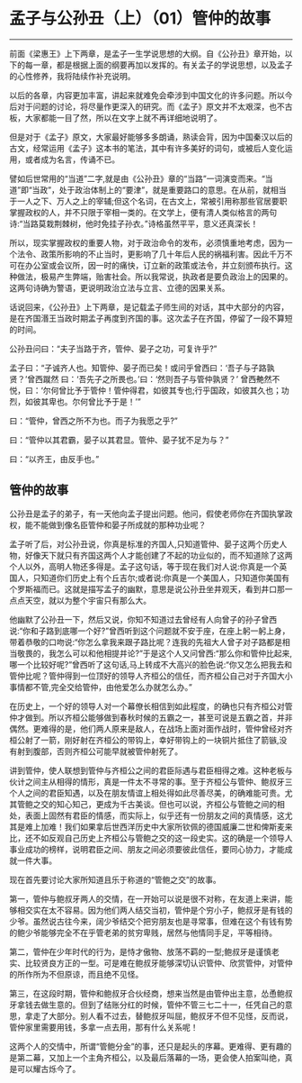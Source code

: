 # 孟子与公孙丑（上）（01）管仲的故事

------

前面《梁惠王》上下两章，是孟子一生学说思想的大纲。自《公孙丑》章开始，以下的每一章，都是根据上面的纲要再加以发挥的。有关孟子的学说思想，以及孟子的心性修养，我将陆续作补充说明。

以后的各章，内容更加丰富，讲起来就难免会牵涉到中国文化的许多问题。所以今后对于问题的讨论，将尽量作更深入的研究。而《孟子》原文并不太艰深，也不古板，大家都能一目了然，所以在文字上就不再详细地说明了。

但是对于《孟子》原文，大家最好能够多多朗诵，熟读会背，因为中国秦汉以后的古文，经常运用《孟子》这本书的笔法，其中有许多美好的词句，或被后人变化运用，或者成为名言，传诵不已。

譬如后世常用的“当道”二字,就是由《公孙丑》章的“当路”一词演变而来。“当道”即“当政”，处于政治体制上的“要津”，就是重要路口的意思。在从前，就相当于一人之下、万人之上的宰辅;但这个名词，在古文上，常被引用称那些官居要职掌握政权的人，并不只限于宰相一类的。在文学上，便有清人类似格言的两句诗:“当路莫栽荆棘树，他时免挂子孙衣。”诗格虽然平平，意义还真深长！

所以，现实掌握政权的重要人物，对于政治命令的发布，必须慎重地考虑，因为一个法令、政策所影响的不止当时，更影响了几十年后人民的祸福利害。因此千万不可在办公室或会议所，因一时的痛快，订立新的政策或法令，并立刻颁布执行。这种做法，极易产生弊端，贻害社会。所以我常说，执政者是要负政治上的因果的。这两句诗确为警语，更说明政治立法与立言、立德的因果关系。

话说回来，《公孙丑》上下两章，是记载孟子师生间的对话，其中大部分的内容，是在齐国湣王当政时期孟子再度到齐国的事。这次孟子在齐国，停留了一段不算短的时间。

公孙丑问曰：“夫子当路于齐，管仲、晏子之功，可复许乎?”

孟子曰：“子诚齐人也。知管仲、晏子而已矣！或问乎曾西曰：‘吾子与子路孰贤？’曾西蹴然
曰：‘吾先子之所畏也。’曰：‘然则吾子与管仲孰贤？’ 曾西艴然不悦，曰：‘尔何曾比予于管仲！管仲得君，如彼其专也;行乎国政，如彼其久也；功烈，如彼其卑也。尔何曾比予于是！’”

曰：“管仲，曾西之所不为也。而子为我愿之乎?”

曰：“管仲以其君霸，晏子以其君显。管仲、晏子犹不足为与？”

曰：“以齐王，由反手也。”

## 管仲的故事

公孙丑是孟子的弟子，有一天他向孟子提出问题。他问，假使老师你在齐国执掌政权，能不能做到像名臣管仲和晏子所成就的那种功业呢？

孟子听了后，对公孙丑说，你真是标准的齐国人,只知道管仲、晏子这两个历史人物，好像天下就只有齐国这两个人才能创建了不起的功业似的，而不知道除了这两个人以外，高明人物还多得是。孟子这句话，等于现在我们对人说:你真是一个英国人，只知道你们历史上有个丘吉尔;或者说:你真是一个美国人，只知道你美国有个罗斯福而已。这就是描写孟子的幽默，意思是说公孙丑坐井观天，看到井口那一点点天空，就以为整个宇宙只有那么大。

他幽默了公孙丑一下，然后又说，你知不知道过去曾经有人向曾子的孙子曾西说:“你和子路到底哪一个好?”曾西听到这个问题就不安于座，在座上躬一躬上身，带着恭敬的口吻说:“你怎么拿我来跟子路比呢？连我的先祖大人曾子对子路都是相当敬畏的，我怎么可以和他相提并论?”于是这个人又问曾西:“那么你和管仲比起来,哪一个比较好呢?”曾西听了这句话,马上转成不大高兴的脸色说:“你又怎么把我去和管仲比呢？管仲得到一位顶好的领导人齐桓公的信任，而齐桓公自己对于齐国大小事情都不管,完全交给管仲，由他爱怎么办就怎么办。”

在历史上，一个好的领导人对一个幕僚长相信到如此程度，的确也只有齐桓公对管仲才做到。所以齐桓公能够做到春秋时候的五霸之一，甚至可说是五霸之首，并非偶然。更难得的是，他们两人原来是敌人，在战场上面对面作战时，管仲曾经对齐桓公射了一箭，刚好射在齐桓公的带钩上，幸好带钩上的一块铜片抵住了箭镞,没有射到腹部，否则齐桓公可能早就被管仲射死了。

讲到管仲，使人联想到管仲与齐桓公之间的君臣际遇与君臣相得之难。这种老板与伙计之间主从相得的情形，真是一件太不寻常的事。至于齐桓公与管仲、鲍叔牙三个人之间的君臣知遇，以及在朋友情谊上相处得如此尽善尽美，的确难能可贵。尤其管鲍之交的知心知己，更成为千古美谈。但也可以说，齐桓公与管鲍之间的相处，表面上固然有君臣的情感，而实际上，似乎还有一份朋友之间的真情感，这尤其是难上加难！我们如果拿后世西洋历史中大家所钦佩的德国威廉二世和俾斯麦来比，还不如反观自己历史上齐桓公与管鲍之交的这一段史实。这的确是一个领导人事业成功的榜样，说明君臣之间、朋友之间必须要彼此信任，要同心协力，才能成就一件大事。

现在首先要讨论大家所知道且乐于称道的“管鲍之交”的故事。

第一，管仲与鲍叔牙两人的交情，在一开始可以说是很不对称，在友道上来讲，能够相交实在太不容易。因为他们两人结交当初，管仲是个穷小子，鲍叔牙是有钱的少爷。虽然说古往今来，阔少爷结交个把穷朋友也是寻常事，但难在这个有钱有势的鲍少爷能够完全不在乎管老弟的贫穷卑贱，居然与他情同手足，平等相待。

第二，管仲在少年时代的行为，是恃才傲物、放荡不羁的一型;鲍叔牙是谨慎老实、比较贤良方正的一型。可是难在鲍叔牙能够深切认识管仲、欣赏管仲，对管仲的所作所为不但原谅，而且绝不见怪。

第三，在这段时期，管仲和鲍叔牙合伙经商，想来当然是由管仲出主意，怂恿鲍叔牙拿钱去做生意的。但到了结账分红的时候，管仲不管三七二十一，任凭自己的意思，拿走了大部分。别人看不过去，替鲍叔牙叫屈，鲍叔牙不但不见怪，反而说，管仲家里需要用钱，多拿一点去用，那有什么关系呢！

这两个人的交情中，所谓“管鲍分金”的事，还只是起头的序幕。更难得、更有趣的是第二幕，又加上一个主角齐桓公，以及最后落幕的一场，更会使人拍案叫绝，真是可以耀古烁今了。


